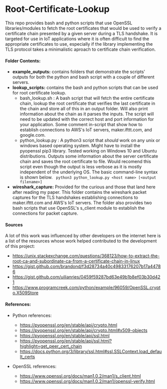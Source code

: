 # Root-Certificate-Lookup

This repo provides bash and python scripts that use OpenSSL libraries/modules to fetch the root certificates that would be used to verify a certificate chain presented by a given server during a TLS handshake. It is targeted for use in IoT applications where it is often difficult to find the appropriate certificates to use, especially if the library implementing the TLS protocol takes a minimalistic aproach to certificate chain verification.

#### Folder Contents:
* __example_outputs:__ contains folders that demonstrate the scripts' outputs for both the python and bash script with a couple of different servers.
* __lookup_scripts:__ contains the bash and python scripts that can be used for root certificate lookup.
  * bash_lookup.sh : A bash script that will fetch the entire certificate chain, lookup the root certificate that verifies the last certificate in the chain and store all of this in an output folder. Will also print information about the chain as it parses the inputs. The script will need to be updated with the correct host and port information for your application. Some comment in-script that show how to establish connections to AWS's IoT servers, maker.ifttt.com, and google.com.
  * python_lookup.py : A python3 script that *should* work on any unix or windows based operating system. Might have to install the pyopenssl pip3 library. Tested working on Windows 10 and Ubuntu distributions. Outputs some information about the server certificate chain and saves the root certificate to file. Would recomend this script even though the output is less verbose as it is mostly independent of the underlying OS. The basic command-line syntax is shown below.
  ``` python3 python_lookup.py <host name> [<output filename>]```
* __wireshark_capture:__ Provided for the curious and those that land here after reading my paper. This folder contains the wireshark packet captures for the TLS handshakes establishing connections to maker.ifttt.com and AWS's IoT servers. The folder also provides two bash scripts that use OpenSSL's s_client module to establish the connections for packet capture. 
#### Sources
A lot of this work was influenced by other developers on the internet here is a list of the resources whose work helped contributed to the development of this project:
* https://unix.stackexchange.com/questions/368123/how-to-extract-the-root-ca-and-subordinate-ca-from-a-certificate-chain-in-linux
* https://gist.github.com/brandond/f3d28734a40c49833176207b17a44786
* https://gist.github.com/uilianries/0459f59287bd63e49b1b8ef03b30d421
* https://www.programcreek.com/python/example/96059/OpenSSL.crypto.X509Store

#### References:
* Python references:
  * https://pyopenssl.org/en/stable/api/crypto.html
  * https://pyopenssl.org/en/stable/api/crypto.html#x509-objects
  * https://pyopenssl.org/en/stable/api/ssl.html
  * https://pyopenssl.org/en/stable/api/ssl.html?highlight=get_peer_cert_chain
  * https://docs.python.org/3/library/ssl.html#ssl.SSLContext.load_default_certs


* OpenSSL references:
  * https://www.openssl.org/docs/man1.0.2/man1/s_client.html
  * https://www.openssl.org/docs/man1.0.2/man1/openssl-verify.html
